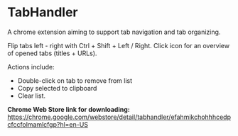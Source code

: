 # TabHandler
A chrome extension aiming to support tab navigation and tab organizing.

Flip tabs left - right with Ctrl + Shift + Left / Right. Click icon for an overview of opened tabs (titles + URLs).

Actions include:
- Double-click on tab to remove from list
- Copy selected to clipboard
- Clear list.

**Chrome Web Store link for downloading:**\
https://chrome.google.com/webstore/detail/tabhandler/efahmikchohhhcedpcfccfolmamlcfgp?hl=en-US
